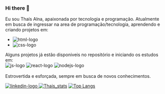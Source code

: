 ### Hi there 👋
Eu sou Thaís Alna, apaixonada por tecnologia e programação. 
Atualmente em busca de ingressar na area de programação/tecnologia, aprendendo e criando projetos em:
<br>
- <img src="https://img.shields.io/badge/HTML5-E34F26?style=for-the-badge&logo=html5&logoColor=white" alt="html-logo" />
- <img src="https://img.shields.io/badge/CSS3-1572B6?style=for-the-badge&logo=css3&logoColor=white" alt="css-logo" />

Alguns projetos já estão disponiveis no repositório e iniciando os estudos em:
<br>
<img src="https://img.shields.io/badge/JavaScript-323330?style=for-the-badge&logo=javascript&logoColor=F7DF1E" alt="js-logo" />
<img src="https://img.shields.io/badge/React-20232A?style=for-the-badge&logo=react&logoColor=61DAFB" alt="react-logo" />
<img src="https://img.shields.io/badge/Node.js-43853D?style=for-the-badge&logo=node.js&logoColor=white" alt="nodejs-logo" />
<br>
<br>
Estrovertida e esforçada, sempre em busca de novos conhecimentos.

<a href="https://www.linkedin.com/in/pinho-thais/"><img src="https://img.shields.io/badge/LinkedIn-0077B5?style=for-the-badge&logo=linkedin&logoColor=white" alt="linkedin-logo" /> </a>
[![Thais_stats](https://github-readme-stats.vercel.app/api?username=thaisalna)](https://github.com/anuraghazra/github-readme-stats)
[![Top Langs](https://github-readme-stats.vercel.app/api/top-langs/?username=thaisalna)](https://github.com/anuraghazra/github-readme-stats)

<!--
**thaisalna/thaisalna** is a ✨ _special_ ✨ repository because its `README.md` (this file) appears on your GitHub profile.

Here are some ideas to get you started:

- 🔭 I’m currently working on ...
- 🌱 I’m currently learning ...
- 👯 I’m looking to collaborate on ...
- 🤔 I’m looking for help with ...
- 💬 Ask me about ...
- 📫 How to reach me: ...
- 😄 Pronouns: ...
- ⚡ Fun fact: ...
-->
